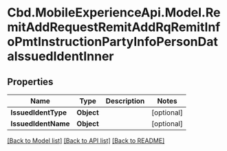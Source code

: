 # Cbd.MobileExperienceApi.Model.RemitAddRequestRemitAddRqRemitInfoPmtInstructionPartyInfoPersonDataIssuedIdentInner

## Properties

Name | Type | Description | Notes
------------ | ------------- | ------------- | -------------
**IssuedIdentType** | **Object** |  | [optional] 
**IssuedIdentName** | **Object** |  | [optional] 

[[Back to Model list]](../README.md#documentation-for-models) [[Back to API list]](../README.md#documentation-for-api-endpoints) [[Back to README]](../README.md)


